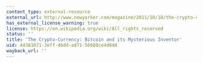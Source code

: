 ```yaml
---
content_type: external-resource
external_url: http://www.newyorker.com/magazine/2011/10/10/the-crypto-currency
has_external_license_warning: true
license: https://en.wikipedia.org/wiki/All_rights_reserved
status: ''
title: 'The Crypto-Currency: Bitcoin and its Mysterious Inventor'
uid: 44381071-3eff-46dd-ad71-56680ce4d8dd
wayback_url: ''
---
```

